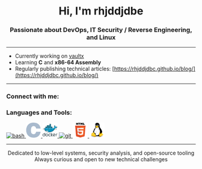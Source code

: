 <h1 align="center">Hi, I'm rhjddjdbe</h1>
<h3 align="center">Passionate about DevOps, IT Security / Reverse Engineering, and Linux</h3>

---

- Currently working on [vaultx](https://github.com/rhjddjdbc/vaultx)
- Learning **C** and **x86-64 Assembly**
- Regularly publishing technical articles: [https://rhjddjdbc.github.io/blog/](https://rhjddjdbc.github.io/blog/)

---

<h3 align="left">Connect with me:</h3>
<p align="left">
<!-- You can add links to GitHub, Blog, LinkedIn, etc. here -->
</p>

<h3 align="left">Languages and Tools:</h3>
<p align="left">
  <a href="https://www.gnu.org/software/bash/" target="_blank" rel="noreferrer">
    <img src="https://www.vectorlogo.zone/logos/gnu_bash/gnu_bash-icon.svg" alt="bash" width="40" height="40"/>
  </a>
  <a href="https://www.cprogramming.com/" target="_blank" rel="noreferrer">
    <img src="https://raw.githubusercontent.com/devicons/devicon/master/icons/c/c-original.svg" alt="c" width="40" height="40"/>
  </a>
  <a href="https://www.docker.com/" target="_blank" rel="noreferrer">
    <img src="https://raw.githubusercontent.com/devicons/devicon/master/icons/docker/docker-original-wordmark.svg" alt="docker" width="40" height="40"/>
  </a>
  <a href="https://git-scm.com/" target="_blank" rel="noreferrer">
    <img src="https://www.vectorlogo.zone/logos/git-scm/git-scm-icon.svg" alt="git" width="40" height="40"/>
  </a>
  <a href="https://www.w3.org/html/" target="_blank" rel="noreferrer">
    <img src="https://raw.githubusercontent.com/devicons/devicon/master/icons/html5/html5-original-wordmark.svg" alt="html5" width="40" height="40"/>
  </a>
  <a href="https://www.linux.org/" target="_blank" rel="noreferrer">
    <img src="https://raw.githubusercontent.com/devicons/devicon/master/icons/linux/linux-original.svg" alt="linux" width="40" height="40"/>
  </a>
</p>

---

<p align="center">
  Dedicated to low-level systems, security analysis, and open-source tooling  
  Always curious and open to new technical challenges
</p>
